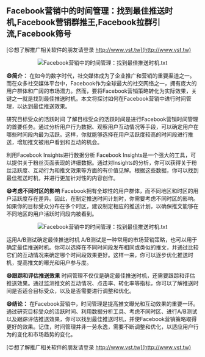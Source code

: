 ## **Facebook营销中的时间管理：找到最佳推送时机,Facebook营销群推王,Facebook拉群引流,Facebook筛号**

[😍想了解推广相关软件的朋友请登录 http://www.vst.tw](http://www.vst.tw)

 <center><img src="https://vst.tw/MP4/tuiguang/png/6.png" alt="Facebook营销中的时间管理：找到最佳推送时机.txt"></center>

**😄简介：**
在如今的数字时代，社交媒体成为了企业推广和营销的重要渠道之一。而在众多社交媒体平台中，Facebook作为全球最大的社交网络之一，拥有庞大的用户群体和广阔的市场潜力。然而，要将Facebook营销策略转化为实际效果，关键之一就是找到最佳推送时机。本文将探讨如何在Facebook营销中进行时间管理，以达到最佳推送效果。

研究目标受众的活跃时间
了解目标受众的活跃时间是进行Facebook营销时间管理的首要任务。通过分析用户行为数据、观察用户互动情况等手段，可以确定用户在哪些时间段内最为活跃。这样，你就能够选择在用户活跃度较高的时间段进行推送，增加推文被用户看到和互动的机会。

利用Facebook Insights进行数据分析
Facebook Insights是一个强大的工具，可以提供关于粉丝页面表现的详细数据。通过对Insights的分析，你可以获得关于粉丝活跃度、互动行为和推文效果等方面的有价值见解。根据这些数据，你可以找到最佳推送时机，并进行更加针对性的内容创作。

**😄考虑不同时区的影响**
Facebook拥有全球性的用户群体，而不同地区和时区的用户活跃度存在差异。因此，在制定推送时间计划时，你需要考虑不同时区的影响。如果你的目标受众分布在多个时区，建议制定相应的推送计划，以确保推文能够在不同地区的用户活跃时间段内被看到。

 <center><img src="https://vst.tw/MP4/tuiguang/png/8.png" alt="Facebook营销中的时间管理：找到最佳推送时机.txt"></center>

运用A/B测试确定最佳推送时机
A/B测试是一种常用的市场营销策略，也可以用于确定最佳推送时机。你可以选择在不同时间段发布相同或类似的推文，并通过比较它们的互动情况来确定哪个时间段效果更好。这样一来，你可以逐步优化推送时机，提高推文的曝光和用户参与度。

**😄跟踪和评估推送效果**
时间管理不仅仅是确定最佳推送时机，还需要跟踪和评估推送效果。通过监测推文的互动情况、点击率、转化率等指标，你可以了解推送时间是否适合目标受众，以及是否需要进行调整和优化。

**😄结论：**
在Facebook营销中，时间管理是提高推文曝光和互动效果的重要一环。通过研究目标受众的活跃时间、利用数据分析工具、考虑不同时区、进行A/B测试以及跟踪评估推送效果，你可以找到最佳推送时机，并使Facebook营销策略取得更好的效果。记住，时间管理并非一劳永逸，需要不断调整和优化，以适应用户行为的变化和市场趋势的变化。

[😍想了解推广相关软件的朋友请登录 http://www.vst.tw](http://www.vst.tw)



